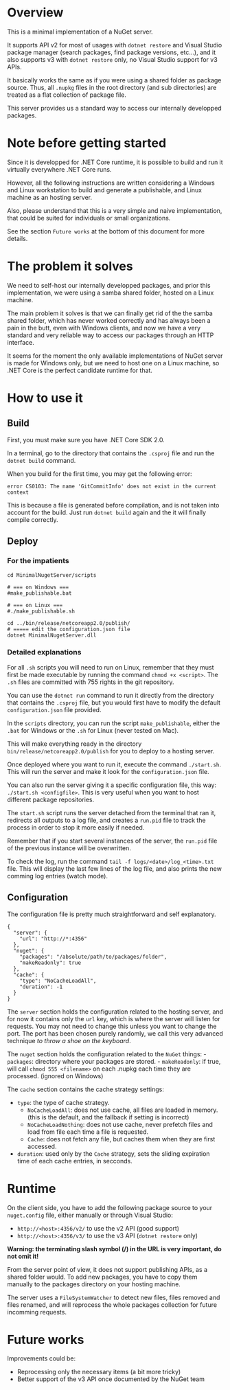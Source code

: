 # Overview

This is a minimal implementation of a NuGet server.

It supports API v2 for most of usages with `dotnet restore` and Visual Studio package manager (search packages, find package versions, etc...), and it also supports v3 with `dotnet restore` only, no Visual Studio support for v3 APIs.

It basically works the same as if you were using a shared folder as package source.
Thus, all `.nupkg` files in the root directory (and sub directories) are treated as a flat collection of package file.

This server provides us a standard way to access our internally developped packages.

# Note before getting started

Since it is developped for .NET Core runtime, it is possible to build and run it virtually everywhere .NET Core runs.

However, all the following instructions are written considering a Windows and Linux workstation to build and generate a publishable, and Linux machine as an hosting server.

Also, please understand that this is a very simple and naive implementation, that could be suited for individuals or small organizations.

See the section `Future works` at the bottom of this document for more details.

# The problem it solves

We need to self-host our internally developped packages, and prior this implementation, we were using a samba shared folder, hosted on a Linux machine.

The main problem it solves is that we can finally get rid of the the samba shared folder, which has never worked correctly and has always been a pain in the butt, even with Windows clients, and now we have a very standard and very reliable way to access our packages through an HTTP interface.

It seems for the moment the only available implementations of NuGet server is made for Windows only, but we need to host one on a Linux machine, so .NET Core is the perfect candidate runtime for that.

# How to use it

## Build

First, you must make sure you have .NET Core SDK 2.0.

In a terminal, go to the directory that contains the `.csproj` file and run the `dotnet build` command.

When you build for the first time, you may get the following error:

    error CS0103: The name 'GitCommitInfo' does not exist in the current context

This is because a file is generated before compilation, and is not taken into account for the build.
Just run `dotnet build` again and the it will finally compile correctly.

## Deploy

### For the impatients

    cd MinimalNugetServer/scripts

    # === on Windows ===
    #make_publishable.bat

    # === on Linux ===
    #./make_publishable.sh

    cd ../bin/release/netcoreapp2.0/publish/
    # ===== edit the configuration.json file
    dotnet MinimalNugetServer.dll

### Detailed explanations

For all `.sh` scripts you will need to run on Linux, remember that they must first be made executable by running the command `chmod +x <script>`.
The `.sh` files are committed with 755 rights in the git repository.

You can use the `dotnet run` command to run it directly from the directory that contains the `.csproj` file, but you would first have to modify the default `configuration.json` file provided.

In the `scripts` directory, you can run the script `make_publishable`, either the `.bat` for Windows or the `.sh` for Linux (never tested on Mac).

This will make everything ready in the directory `bin/release/netcoreapp2.0/publish` for you to deploy to a hosting server.

Once deployed where you want to run it, execute the command `./start.sh`.
This will run the server and make it look for the `configuration.json` file.

You can also run the server giving it a specific configuration file, this way: `./start.sh <configfile>`.
This is very useful when you want to host different package repositories.

The `start.sh` script runs the server detached from the terminal that ran it, redirects all outputs to a log file, and creates a `run.pid` file to track the process in order to stop it more easily if needed.

Remember that if you start several instances of the server, the `run.pid` file of the previous instance will be overwritten.

To check the log, run the command `tail -f logs/<date>/log_<time>.txt` file.
This will display the last few lines of the log file, and also prints the new comming log entries (watch mode).

## Configuration

The configuration file is pretty much straightforward and self explanatory.

```
{
  "server": {
    "url": "http://*:4356"
  },
  "nuget": {
    "packages": "/absolute/path/to/packages/folder",
    "makeReadonly": true
  },
  "cache": {
    "type": "NoCacheLoadAll",
    "duration": -1
  }
}
```

The `server` section holds the configuration related to the hosting server, and for now it contains only the `url` key, which is where the server will listen for requests.
You may not need to change this unless you want to change the port. The port has been chosen purely randomly, we call this very advanced technique *to throw a shoe on the keyboard*.

The `nuget` section holds the configuration related to the `NuGet` things:
    - `packages`: directory where your packages are stored.
    - `makeReadonly`: if true, will call `chmod 555 <filename>` on each .nupkg each time they are processed. (ignored on Windows)

The `cache` section contains the cache strategy settings:
- `type`: the type of cache strategy.
    - `NoCacheLoadAll`: does not use cache, all files are loaded in memory. (this is the default, and the fallback if setting is incorrect)
    - `NoCacheLoadNothing`: does not use cache, never prefetch files and load from file each time a file is requested.
    - `Cache`: does not fetch any file, but caches them when they are first accessed.
- `duration`: used only by the `Cache` strategy, sets the sliding expiration time of each cache entries, in secconds.

# Runtime

On the client side, you have to add the following package source to your `nuget.config` file, either manually or through Visual Studio:
- `http://<host>:4356/v2/` to use the v2 API (good support)
- `http://<host>:4356/v3/` to use the v3 API (`dotnet restore` only)

**Warning: the terminating slash symbol (/) in the URL is very important, do not omit it!**

From the server point of view, it does not support publishing APIs, as a shared folder would.
To add new packages, you have to copy them manually to the packages directory on your hosting machine.

The server uses a `FileSystemWatcher` to detect new files, files removed and files renamed, and will reprocess the whole packages collection for future incomming requests.

# Future works

Improvements could be:
- Reprocessing only the necessary items (a bit more tricky)
- Better support of the v3 API once documented by the NuGet team
